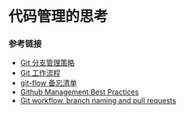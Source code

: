 # 代码管理的思考




### 参考链接

* [Git 分支管理策略](http://www.ruanyifeng.com/blog/2012/07/git.html)
* [Git 工作流程](http://www.ruanyifeng.com/blog/2015/12/git-workflow.html)
* [git-flow 备忘清单](https://danielkummer.github.io/git-flow-cheatsheet/index.zh_CN.html)
* [Github Management Best Practices
](https://github.com/AFNetworking/fastlane#github-management-best-practices)
* [Git workflow, branch naming and pull requests](https://lebkowski.name/git-workflow/)


